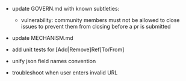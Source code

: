 
- update GOVERN.md with known subtleties:
  - vulnerability: community members must not be allowed to close issues to prevent them from closing before a pr is submitted
- update MECHANISM.md

- add unit tests for [Add|Remove]Ref[To/From]
- unify json field names convention

- troubleshoot when user enters invalid URL